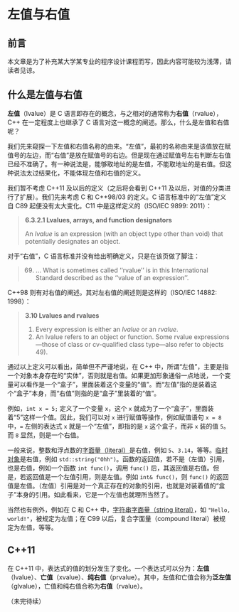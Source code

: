 <!-- Copyright (C) 2022 Timothy Liu -->

<!-- CC BY-SA 4.0 license -->

# 左值与右值

## 前言

本文章是为了补充某大学某专业的程序设计课程而写，因此内容可能较为浅薄，请读者见谅。  

## 什么是左值与右值

**左值**（lvalue）是 C 语言即存在的概念，与之相对的通常称为**右值**（rvalue），C++ 在一定程度上也继承了 C 语言对这一概念的阐述。那么，什么是左值和右值呢？  

我们先来窥探一下左值和右值名称的由来。“左值”，最初的名称由来是该值放在赋值号的左边，而“右值”是放在赋值号的右边。但是现在通过赋值号左右判断左右值已经不准确了。有一种说法是，能够取地址的是左值，不能取地址的是右值。但这种说法太过结果化，不能体现左值和右值的定义。

我们暂不考虑 C++11 及以后的定义（之后将会看到 C++11 及以后，对值的分类进行了扩展）。我们先来考虑 C 和 C++98/03 的定义。C 语言标准中的“左值”定义自 C89 起便没有太大变化。C11 中是这样定义的（ISO/IEC 9899: 2011）：  

> **6.3.2.1 Lvalues, arrays, and function designators**
>
> An *lvalue* is an expression (with an object type other than void) that potentially designates an object.

对于“右值”，C 语言标准并没有给出明确定义，只是在该页做了脚注：  

> 69) ... What is sometimes called ‘‘rvalue’’ is in this International Standard described as the ‘‘value of an expression’’.

C++98 则有对右值的阐述。其对左右值的阐述则是这样的（ISO/IEC 14882: 1998）：  

> **3.10 Lvalues and rvalues**
>
> 1. Every expression is either an *lvalue* or an *rvalue*.
> 2. An lvalue refers to an object or function. Some rvalue expressions—those of class or cv-qualified class type—also refer to objects 49).

通过以上定义可以看出，简单但不严谨地说，在 C++ 中，所谓“左值”，主要是指一个对象本身存在的“实体”，否则就是右值。如果更加形象通俗一点地说，一个变量可以看作是一个“盒子”，里面装着这个变量的“值”。而“左值”指的是装着这个“盒子”本身，而“右值”则指的是“盒子”里装着的“值”。  

例如，`int x = 5;` 定义了一个变量 `x`，这个 `x` 就成为了一个“盒子”，里面装着“5”这样一个值。因此，我们可以对 `x` 进行赋值等操作，例如赋值语句 `x = 8` 中，`=` 左侧的表达式 `x` 就是一个“左值”，即指的是 `x` 这个盒子，而非 `x` 装的值 `5`。而 `8` 显然，则是一个右值。 

一般来说，整数和浮点数的[字面量（literal）](https://zh.cppreference.com/w/cpp/language/expressions#.E5.AD.97.E9.9D.A2.E9.87.8F)是右值，例如 `5`、`3.14`，等等。[临时对象](https://zh.cppreference.com/w/cpp/language/lifetime#.E4.B8.B4.E6.97.B6.E5.AF.B9.E8.B1.A1.E7.9A.84.E7.94.9F.E5.AD.98.E6.9C.9F)是右值，例如 `std::string("Ohh")`。函数的返回值，若不是（左值）引用，也是右值，例如一个函数 `int func()`，调用 `func()` 后，其返回值是右值。但是，若返回值是一个左值引用，则是左值。例如 `int& func()`，则 `func()` 的返回值是左值。（左值）引用是对一个真正存在的对象的引用，也就是对装着值的“盒子”本身的引用。如此看来，它是一个左值也就理所当然了。  

当然也有例外，例如在 C 和 C++ 中，[字符串字面量（string literal）](https://zh.cppreference.com/w/cpp/language/string_literal)，如 `"Hello, world!"`，被规定为左值；在 C99 以后，复合字面量（compound literal）被规定为左值，等等。  

## C++11

在 C++11 中，表达式的值的划分发生了变化。一个表达式可以分为：**左值**（lvalue）、**亡值**（xvalue）、**纯右值**（prvalue）。其中，左值和亡值合称为**泛左值**（glvalue），亡值和纯右值合称为**右值**（rvalue）。   

（未完待续）  
